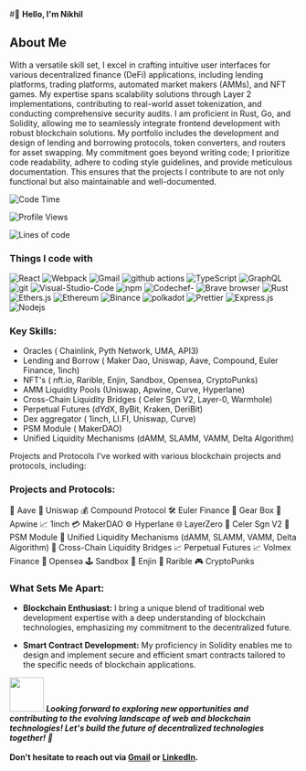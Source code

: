 
#👋 **Hello, I'm Nikhil**

## About Me

With a versatile skill set, I excel in crafting intuitive user interfaces for various decentralized finance (DeFi) applications, including lending platforms, trading platforms, automated market makers (AMMs), and NFT games. My expertise spans scalability solutions through Layer 2 implementations, contributing to real-world asset tokenization, and conducting comprehensive security audits.
I am proficient in Rust, Go, and Solidity, allowing me to seamlessly integrate frontend development with robust blockchain solutions. My portfolio includes the development and design of lending and borrowing protocols, token converters, and routers for asset swapping.
My commitment goes beyond writing code; I prioritize code readability, adhere to coding style guidelines, and provide meticulous documentation. This ensures that the projects I contribute to are not only functional but also maintainable and well-documented.


![Code Time](http://img.shields.io/badge/Code%20Time-2%2C537%20hrs%2051%20mins-blue)

![Profile Views](http://img.shields.io/badge/Profile%20Views-1889-blue)

![Lines of code](https://img.shields.io/badge/From%20Hello%20World%20I%27ve%20Written-4.0%20million%20lines%20of%20code-blue)

<h3>Things I code with</h3>
<p>
  <img alt="React" src="https://img.shields.io/badge/-React-45b8d8?style=flat-square&logo=react&logoColor=white" />
  <img alt="Webpack" src="https://img.shields.io/badge/-Webpack-8DD6F9?style=flat-square&logo=webpack&logoColor=white" /> 
  <img alt="Gmail" src="https://img.shields.io/badge/Gmail-D14836?style=flat-square&logo=gmail&logoColor=white" />
  <img alt="github actions" src="https://img.shields.io/badge/-Github_Actions-2088FF?style=flat-square&logo=github-actions&logoColor=white" />
  <img alt="TypeScript" src="https://img.shields.io/badge/-TypeScript-007ACC?style=flat-square&logo=typescript&logoColor=white" />
  <img alt="GraphQL" src="https://img.shields.io/badge/-Solidity-E10098?style=flat-square&logo=solidity&logoColor=white" />
  <img alt="git" src="https://img.shields.io/badge/-Git-F05032?style=flat-square&logo=git&logoColor=white" />
  <img alt="Visual-Studio-Code" src="https://img.shields.io/badge/Visual_Studio_Code-0078D4?style=flat-square&logo=visual%20studio%20code&logoColor=white" />
  
  
  <img alt="npm" src="https://img.shields.io/badge/-NPM-CB3837?style=flat-square&logo=npm&logoColor=white" />
  <img alt="Codechef-" src="https://img.shields.io/badge/Codechef-%23B92B27.svg?&style=flat-square&logo=Codechef&logoColor=white" />
  <img alt="Brave browser" src="https://img.shields.io/badge/-Brave_Browser-FB542B?style=flat-square&logo=brave&logoColor=white" />
  <img alt="Rust" src="https://img.shields.io/badge/Rust-000000?style=flat-square&logo=rust&logoColor=white" />
  <img alt="Ethers.js" src="https://img.shields.io/badge/-Ethers.js-0000FF?style=flat-square&logo=Ethers.js&logoColor=white" />
  <img alt="Ethereum" src="https://img.shields.io/badge/Ethereum-3C3C3D?style=flat-square&logo=Ethereum&logoColor=white" />
  <img alt="Binance" src="https://img.shields.io/badge/Binance-FCD535?style=flat-square&logo=binance&logoColor=white" />
  <img alt="polkadot" src="https://img.shields.io/badge/polkadot-E6007A?style=flat-square&logo=polkadot&logoColor=000" />
  
  <img alt="Prettier" src="https://img.shields.io/badge/-Prettier-F7B93E?style=flat-square&logo=prettier&logoColor=white" />
  <img alt="Express.js" src="https://img.shields.io/badge/-Express.js-13aa52?style=flat-square&logo=Express.js&logoColor=white" />
  <img alt="Nodejs" src="https://img.shields.io/badge/-Nodejs-43853d?style=flat-square&logo=Node.js&logoColor=white" />
</p>

### **Key Skills:**
-  Oracles ( Chainlink, Pyth Network, UMA, API3)
-  Lending and Borrow ( Maker Dao, Uniswap, Aave, Compound, Euler Finance, 1inch)
-  NFT's ( nft.io, Rarible, Enjin, Sandbox, Opensea, CryptoPunks)
-  AMM Liquidity Pools (Uniswap, Apwine, Curve, Hyperlane)
-  Cross-Chain Liquidity Bridges ( Celer Sgn V2, Layer-0, Warmhole)
-  Perpetual Futures  (dYdX, ByBit, Kraken, DeriBit)
-  Dex aggregator ( 1inch, LI.FI, Uniswap, Curve)
-  PSM Module ( MakerDAO)
-  Unified Liquidity Mechanisms (dAMM, SLAMM, VAMM, Delta Algorithm)

  Projects and Protocols
I've worked with various blockchain projects and protocols, including:

### **Projects and Protocols:**
🏦 Aave
🔄 Uniswap
💰 Compound Protocol
🛠 Euler Finance
🚗 Gear Box
🍇 Apwine
📈 1inch
💳 MakerDAO
⚙ Hyperlane
🌐 LayerZero
🔄 Celer Sgn V2
🧪 PSM Module
💱 Unified Liquidity Mechanisms (dAMM, SLAMM, VAMM, Delta Algorithm)
🌉 Cross-Chain Liquidity Bridges
📈 Perpetual Futures
📈 Volmex Finance
🎨 Opensea
🕹 Sandbox
🎨 Enjin
🎨 Rarible
🎮 CryptoPunks

### **What Sets Me Apart:**
- **Blockchain Enthusiast:** I bring a unique blend of traditional web development expertise with a deep understanding of blockchain technologies, emphasizing my commitment to the decentralized future.

- **Smart Contract Development:** My proficiency in Solidity enables me to design and implement secure and efficient smart contracts tailored to the specific needs of blockchain applications.

<img src="https://media.giphy.com/media/LnQjpWaON8nhr21vNW/giphy.gif" width="60"> <em><b> Looking forward to exploring new opportunities and contributing to the evolving landscape of web and blockchain technologies! <b> Let's build the future of decentralized technologies together! 🚀</b></em>
<br></br>
Don't hesitate to reach out via [Gmail](mailto:nikbajaj3196@gmail.com) or [LinkedIn](https://www.linkedin.com/in/nikhil-bajaj-a5544a280/). 
